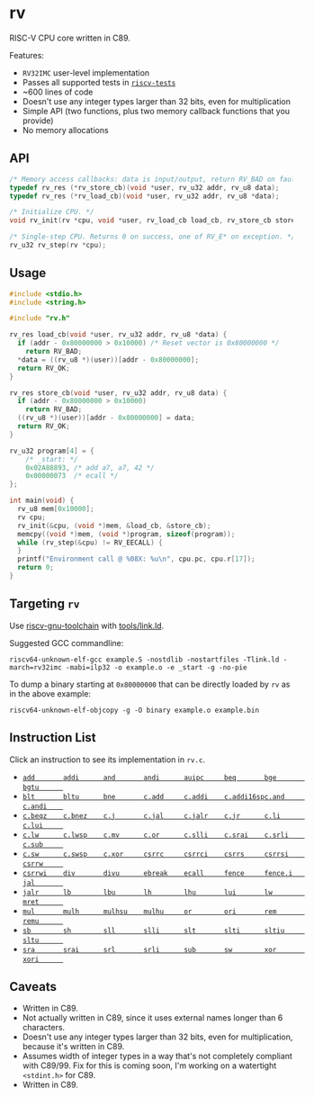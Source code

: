 # rv

RISC-V CPU core written in C89.

Features:
- `RV32IMC` user-level implementation
- Passes all supported tests in [`riscv-tests`](https://github.com/riscv/riscv-tests)
- ~600 lines of code
- Doesn't use any integer types larger than 32 bits, even for multiplication
- Simple API (two functions, plus two memory callback functions that you provide)
- No memory allocations

## API

```c
/* Memory access callbacks: data is input/output, return RV_BAD on fault, 0 otherwise */
typedef rv_res (*rv_store_cb)(void *user, rv_u32 addr, rv_u8 data);
typedef rv_res (*rv_load_cb)(void *user, rv_u32 addr, rv_u8 *data);

/* Initialize CPU. */
void rv_init(rv *cpu, void *user, rv_load_cb load_cb, rv_store_cb store_cb);

/* Single-step CPU. Returns 0 on success, one of RV_E* on exception. */
rv_u32 rv_step(rv *cpu);
```

## Usage

```c
#include <stdio.h>
#include <string.h>

#include "rv.h"

rv_res load_cb(void *user, rv_u32 addr, rv_u8 *data) {
  if (addr - 0x80000000 > 0x10000) /* Reset vector is 0x80000000 */
    return RV_BAD;
  *data = ((rv_u8 *)(user))[addr - 0x80000000];
  return RV_OK;
}

rv_res store_cb(void *user, rv_u32 addr, rv_u8 data) {
  if (addr - 0x80000000 > 0x10000)
    return RV_BAD;
  ((rv_u8 *)(user))[addr - 0x80000000] = data;
  return RV_OK;
}

rv_u32 program[4] = {
    /* _start: */
    0x02A88893, /* add a7, a7, 42 */
    0x00000073  /* ecall */
};

int main(void) {
  rv_u8 mem[0x10000];
  rv cpu;
  rv_init(&cpu, (void *)mem, &load_cb, &store_cb);
  memcpy((void *)mem, (void *)program, sizeof(program));
  while (rv_step(&cpu) != RV_EECALL) {
  }
  printf("Environment call @ %08X: %u\n", cpu.pc, cpu.r[17]);
  return 0;
}
```

## Targeting `rv`

Use [riscv-gnu-toolchain](https://github.com/riscv-collab/riscv-gnu-toolchain) with [tools/link.ld](tools/link.ld).

Suggested GCC commandline:

`riscv64-unknown-elf-gcc example.S -nostdlib -nostartfiles -Tlink.ld -march=rv32imc -mabi=ilp32 -o example.o -e _start -g -no-pie`

To dump a binary starting at `0x80000000` that can be directly loaded by `rv` as in the above example:

`riscv64-unknown-elf-objcopy -g -O binary example.o example.bin`

## Instruction List

Click an instruction to see its implementation in `rv.c`.

- [`add       `](rv.c#L417)[`addi      `](rv.c#L417)[`and       `](rv.c#L431)[`andi      `](rv.c#L431)[`auipc     `](rv.c#L503)[`beq       `](rv.c#L373)[`bge       `](rv.c#L376)[`bgtu      `](rv.c#L378)
- [`blt       `](rv.c#L375)[`bltu      `](rv.c#L377)[`bne       `](rv.c#L374)[`c.add     `](rv.c#L294)[`c.addi    `](rv.c#L235)[`c.addi16sp`](rv.c#L242)[`c.and     `](rv.c#L263)[`c.andi    `](rv.c#L254)
- [`c.beqz    `](rv.c#L273)[`c.bnez    `](rv.c#L275)[`c.j       `](rv.c#L271)[`c.jal     `](rv.c#L237)[`c.jalr    `](rv.c#L291)[`c.jr      `](rv.c#L286)[`c.li      `](rv.c#L239)[`c.lui     `](rv.c#L244)
- [`c.lw      `](rv.c#L227)[`c.lwsp    `](rv.c#L283)[`c.mv      `](rv.c#L288)[`c.or      `](rv.c#L261)[`c.slli    `](rv.c#L281)[`c.srai    `](rv.c#L252)[`c.srli    `](rv.c#L250)[`c.sub     `](rv.c#L257)
- [`c.sw      `](rv.c#L229)[`c.swsp    `](rv.c#L296)[`c.xor     `](rv.c#L259)[`csrrc     `](rv.c#L479)[`csrrci    `](rv.c#L479)[`csrrs     `](rv.c#L473)[`csrrsi    `](rv.c#L473)[`csrrw     `](rv.c#L464)
- [`csrrwi    `](rv.c#L464)[`div       `](rv.c#L449)[`divu      `](rv.c#L451)[`ebreak    `](rv.c#L492)[`ecall     `](rv.c#L489)[`fence     `](rv.c#L395)[`fence.i   `](rv.c#L399)[`jal       `](rv.c#L403)
- [`jalr      `](rv.c#L388)[`lb        `](rv.c#L328)[`lbu       `](rv.c#L336)[`lh        `](rv.c#L331)[`lhu       `](rv.c#L339)[`lui       `](rv.c#L505)[`lw        `](rv.c#L334)[`mret      `](rv.c#L487)
- [`mul       `](rv.c#L436)[`mulh      `](rv.c#L436)[`mulhsu    `](rv.c#L436)[`mulhu     `](rv.c#L436)[`or        `](rv.c#L429)[`ori       `](rv.c#L429)[`rem       `](rv.c#L453)[`remu      `](rv.c#L455)
- [`sb        `](rv.c#L357)[`sh        `](rv.c#L359)[`sll       `](rv.c#L419)[`slli      `](rv.c#L419)[`slt       `](rv.c#L421)[`slti      `](rv.c#L421)[`sltiu     `](rv.c#L423)[`sltu      `](rv.c#L423)
- [`sra       `](rv.c#L427)[`srai      `](rv.c#L427)[`srl       `](rv.c#L427)[`srli      `](rv.c#L427)[`sub       `](rv.c#L417)[`sw        `](rv.c#L361)[`xor       `](rv.c#L425)[`xori      `](rv.c#L425)

## Caveats

- Written in C89.
- Not actually written in C89, since it uses external names longer than 6 characters.
- Doesn't use any integer types larger than 32 bits, even for multiplication, because it's written in C89.
- Assumes width of integer types in a way that's not completely compliant with C89/99. Fix for this is coming soon, I'm working on a watertight `<stdint.h>` for C89.
- Written in C89.
